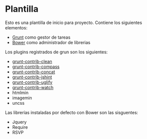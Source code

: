 # Plantilla

Esto es una plantilla de inicio para proyecto. Contiene los siguientes elementos:

  - [Grunt] como gestor de tareas
  - [Bower] como administrador de librerias

Los plugins registrados de grun son los siguientes:
- [grunt-contrib-clean]
- [grunt-contrib-compass]
- [grunt-contrib-concat]
- [grunt-contrib-jshint]
- [grunt-contrib-uglify]
- [grunt-contrib-watch]
- htmlmin
- imagemin
- uncss

Las librerías instaladas por defecto con Bower son las sisguentes:
- Jquery
- Require
- RSVP

[Grunt]:http://gruntjs.com/
[Bower]:http://bower.io/
[grunt-contrib-clean]:https://www.npmjs.com/package/grunt-contrib-clean
[grunt-contrib-compass]:https://www.npmjs.com/package/grunt-contrib-compass
[grunt-contrib-concat]:https://www.npmjs.com/package/grunt-contrib-concat
[grunt-contrib-jshint]:https://www.npmjs.com/package/grunt-contrib-jshint
[grunt-contrib-uglify]:https://www.npmjs.com/package/grunt-contrib-uglify
[grunt-contrib-watch]:https://www.npmjs.com/package/grunt-contrib-watch